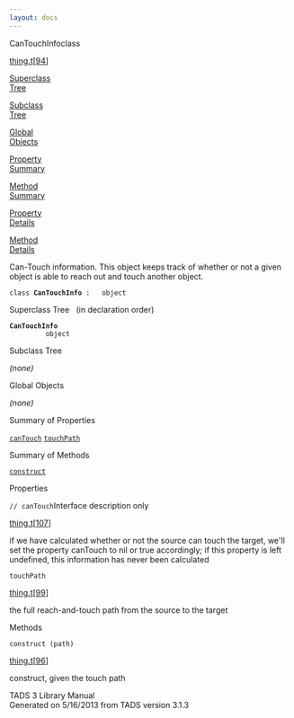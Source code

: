 ```yaml
---
layout: docs
---
```

<span class="title">CanTouchInfo</span><span class="type">class</span>

[thing.t](../file/thing.t.html)\[[94](../source/thing.t.html#94)\]

[Superclass  
Tree](#_SuperClassTree_)

[Subclass  
Tree](#_SubClassTree_)

[Global  
Objects](#_ObjectSummary_)

[Property  
Summary](#_PropSummary_)

[Method  
Summary](#_MethodSummary_)

[Property  
Details](#_Properties_)

[Method  
Details](#_Methods_)



Can-Touch information. This object keeps track of whether or not a given
object is able to reach out and touch another object.

`class `**`CanTouchInfo`**` :   object`



<span id="_SuperClassTree_"></span>



<span class="hdln">Superclass Tree</span>   (in declaration order)



**`CanTouchInfo`**  
`         object`  
<span id="_SubClassTree_"></span>



<span class="hdln">Subclass Tree</span>  



*(none)* <span id="_ObjectSummary_"></span>



<span class="hdln">Global Objects</span>  



*(none)* <span id="_PropSummary_"></span>



<span class="hdln">Summary of Properties</span>  



[`canTouch`](#canTouch) [`touchPath`](#touchPath)

<span id="_MethodSummary_"></span>



<span class="hdln">Summary of Methods</span>  



[`construct`](#construct)

<span id="_Properties_"></span>



<span class="hdln">Properties</span>  



<span id="canTouch"></span>

`// canTouch`<span class="rem">Interface description only</span>

[thing.t](../file/thing.t.html)\[[107](../source/thing.t.html#107)\]



if we have calculated whether or not the source can touch the target,
we'll set the property canTouch to nil or true accordingly; if this
property is left undefined, this information has never been calculated



<span id="touchPath"></span>

`touchPath`

[thing.t](../file/thing.t.html)\[[99](../source/thing.t.html#99)\]



the full reach-and-touch path from the source to the target



<span id="_Methods_"></span>



<span class="hdln">Methods</span>  



<span id="construct"></span>

`construct (path)`

[thing.t](../file/thing.t.html)\[[96](../source/thing.t.html#96)\]



construct, given the touch path





TADS 3 Library Manual  
Generated on 5/16/2013 from TADS version 3.1.3


